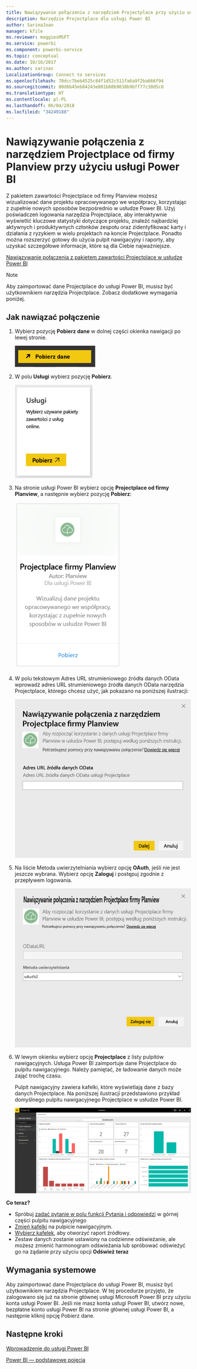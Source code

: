 ```yaml
---
title: Nawiązywanie połączenia z narzędziem Projectplace przy użyciu usługi Power BI
description: Narzędzie Projectplace dla usługi Power BI
author: SarinaJoan
manager: kfile
ms.reviewer: maggiesMSFT
ms.service: powerbi
ms.component: powerbi-service
ms.topic: conceptual
ms.date: 10/16/2017
ms.author: sarinas
LocalizationGroup: Connect to services
ms.openlocfilehash: 70dcc7beb4525c84f1d52c511fa6a9f2ba666f94
ms.sourcegitcommit: 80d6b45eb84243e801b60b9038b9bff77c30d5c8
ms.translationtype: HT
ms.contentlocale: pl-PL
ms.lasthandoff: 06/04/2018
ms.locfileid: "34249188"
---
```

# <a name="connect-to-projectplace-by-planview-with-power-bi"></a>Nawiązywanie połączenia z narzędziem Projectplace od firmy Planview przy użyciu usługi Power BI
Z pakietem zawartości Projectplace od firmy Planview możesz wizualizować dane projektu opracowywanego we współpracy, korzystając z zupełnie nowych sposobów bezpośrednio w usłudze Power BI. Użyj poświadczeń logowania narzędzia Projectplace, aby interaktywnie wyświetlić kluczowe statystyki dotyczące projektu, znaleźć najbardziej aktywnych i produktywnych członków zespołu oraz zidentyfikować karty i działania z ryzykiem w wielu projektach na koncie Projectplace. Ponadto można rozszerzyć gotowy do użycia pulpit nawigacyjny i raporty, aby uzyskać szczegółowe informacje, które są dla Ciebie najważniejsze.

[Nawiązywanie połączenia z pakietem zawartości Projectplace w usłudze Power BI](https://app.powerbi.com/getdata/services/projectplace)

>[!NOTE]
>Aby zaimportować dane Projectplace do usługi Power BI, musisz być użytkownikiem narzędzia Projectplace. Zobacz dodatkowe wymagania poniżej.

## <a name="how-to-connect"></a>Jak nawiązać połączenie
1. Wybierz pozycję **Pobierz dane** w dolnej części okienka nawigacji po lewej stronie.
   
    ![](media/service-connect-to-projectplace/get.png)
2. W polu **Usługi** wybierz pozycję **Pobierz**.
   
    ![](media/service-connect-to-projectplace/services.png)
3. Na stronie usługi Power BI wybierz opcję **Projectplace od firmy Planview**, a następnie wybierz pozycję **Pobierz**:  
   
    ![](media/service-connect-to-projectplace/projectplace.png)
4. W polu tekstowym Adres URL strumieniowego źródła danych OData wprowadź adres URL strumieniowego źródła danych OData narzędzia Projectplace, którego chcesz użyć, jak pokazano na poniższej ilustracji:
   
    ![](media/service-connect-to-projectplace/params.png)
5. Na liście Metoda uwierzytelniania wybierz opcję **OAuth**, jeśli nie jest jeszcze wybrana. Wybierz opcję **Zaloguj** i postępuj zgodnie z przepływem logowania.  
   
   ![](media/service-connect-to-projectplace/creds.png)
6. W lewym okienku wybierz opcję **Projectplace** z listy pulpitów nawigacyjnych. Usługa Power BI zaimportuje dane Projectplace do pulpitu nawigacyjnego. Należy pamiętać, że ładowanie danych może zająć trochę czasu.  
   
    Pulpit nawigacyjny zawiera kafelki, które wyświetlają dane z bazy danych Projectplace. Na poniższej ilustracji przedstawiono przykład domyślnego pulpitu nawigacyjnego Projectplace w usłudze Power BI.
   
    ![](media/service-connect-to-projectplace/dashboard.png)

**Co teraz?**

* Spróbuj [zadać pytanie w polu funkcji Pytania i odpowiedzi](power-bi-q-and-a.md) w górnej części pulpitu nawigacyjnego
* [Zmień kafelki](service-dashboard-edit-tile.md) na pulpicie nawigacyjnym.
* [Wybierz kafelek](service-dashboard-tiles.md), aby otworzyć raport źródłowy.
* Zestaw danych zostanie ustawiony na codzienne odświeżanie, ale możesz zmienić harmonogram odświeżania lub spróbować odświeżyć go na żądanie przy użyciu opcji **Odśwież teraz**

## <a name="system-requirements"></a>Wymagania systemowe
Aby zaimportować dane Projectplace do usługi Power BI, musisz być użytkownikiem narzędzia Projectplace. W tej procedurze przyjęto, że zalogowano się już na stronie głównej usługi Microsoft Power BI przy użyciu konta usługi Power BI. Jeśli nie masz konta usługi Power BI, utwórz nowe, bezpłatne konto usługi Power BI na stronie głównej usługi Power BI, a następnie kliknij opcję Pobierz dane.

## <a name="next-steps"></a>Następne kroki
[Wprowadzenie do usługi Power BI](service-get-started.md)

[Power BI — podstawowe pojęcia](service-basic-concepts.md)

